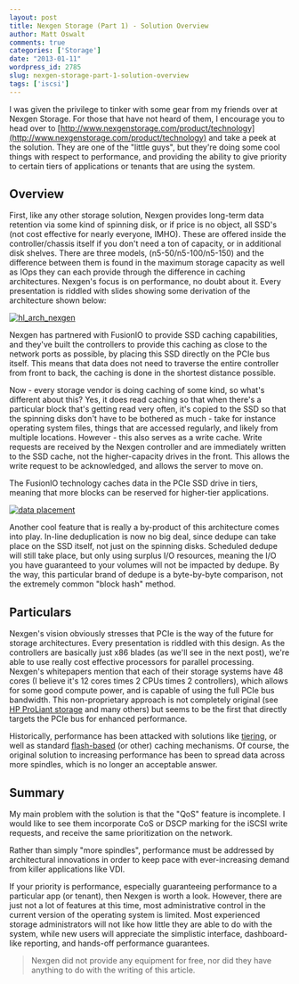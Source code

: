 ```yaml
---
layout: post
title: Nexgen Storage (Part 1) - Solution Overview
author: Matt Oswalt
comments: true
categories: ['Storage']
date: "2013-01-11"
wordpress_id: 2785
slug: nexgen-storage-part-1-solution-overview
tags: ['iscsi']
---
```



I was given the privilege to tinker with some gear from my friends over at Nexgen Storage. For those that have not heard of them, I encourage you to head over to [http://www.nexgenstorage.com/product/technology](http://www.nexgenstorage.com/product/technology) and take a peek at the solution. They are one of the "little guys", but they're doing some cool things with respect to performance, and providing the ability to give priority to certain tiers of applications or tenants that are using the system.

## Overview

First, like any other storage solution, Nexgen provides long-term data retention via some kind of spinning disk, or if price is no object, all SSD's (not cost effective for nearly everyone, IMHO). These are offered inside the controller/chassis itself if you don't need a ton of capacity, or in additional disk shelves. There are three models, (n5-50/n5-100/n5-150) and the difference between them is found in the maximum storage capacity as well as IOps they can each provide through the difference in caching architectures. Nexgen's focus is on performance, no doubt about it. Every presentation is riddled with slides showing some derivation of the architecture shown below:

[![hl_arch_nexgen](assets/2013/01/hl_arch_nexgen.png)](assets/2013/01/hl_arch_nexgen.png)

Nexgen has partnered with FusionIO to provide SSD caching capabilities, and they've built the controllers to provide this caching as close to the network ports as possible, by placing this SSD directly on the PCIe bus itself. This means that data does not need to traverse the entire controller from front to back, the caching is done in the shortest distance possible.

Now - every storage vendor is doing caching of some kind, so what's different about this? Yes, it does read caching so that when there's a particular block that's getting read very often, it's copied to the SSD so that the spinning disks don't have to be bothered as much - take for instance operating system files, things that are accessed regularly, and likely from multiple locations. However - this also serves as a write cache. Write requests are received by the Nexgen controller and are immediately written to the SSD cache, not the higher-capacity drives in the front. This allows the write request to be acknowledged, and allows the server to move on.

The FusionIO technology caches data in the PCIe SSD drive in tiers, meaning that more blocks can be reserved for higher-tier applications.

[![data placement](assets/2013/01/data-placement.png)](assets/2013/01/data-placement.png)

Another cool feature that is really a by-product of this architecture comes into play. In-line deduplication is now no big deal, since dedupe can take place on the SSD itself, not just on the spinning disks. Scheduled dedupe will still take place, but only using surplus I/O resources, meaning the I/O you have guaranteed to your volumes will not be impacted by dedupe. By the way, this particular brand of dedupe is a byte-by-byte comparison, not the extremely common "block hash" method.

## Particulars

Nexgen's vision obviously stresses that PCIe is the way of the future for storage architectures. Every presentation is riddled with this design. As the controllers are basically just x86 blades (as we'll see in the next post), we're able to use really cost effective processors for parallel processing. Nexgen's whitepapers mention that each of their storage systems have 48 cores (I believe it's 12 cores times 2 CPUs times 2 controllers), which allows for some good compute power, and is capable of using the full PCIe bus bandwidth. This non-proprietary approach is not completely original (see [HP ProLiant storage](http://h18004.www1.hp.com/products/servers/platforms/storage.html) and many others) but seems to be the first that directly targets the PCIe bus for enhanced performance.

Historically, performance has been attacked with solutions like [tiering](http://www.compellent.com/Products/Software/Automated-Tiered-Storage.aspx), or well as standard [flash-based](http://www.netapp.com/us/products/storage-systems/flash-cache/) (or other) caching mechanisms. Of course, the original solution to increasing performance has been to spread data across more spindles, which is no longer an acceptable answer.

## Summary

My main problem with the solution is that the "QoS" feature is incomplete. I would like to see them incorporate CoS or DSCP marking for the iSCSI write requests, and receive the same prioritization on the network.

Rather than simply "more spindles", performance must be addressed by architectural innovations in order to keep pace with ever-increasing demand from killer applications like VDI.

If your priority is performance, especially guaranteeing performance to a particular app (or tenant), then Nexgen is worth a look. However, there are just not a lot of features at this time, most administrative control in the current version of the operating system is limited. Most experienced storage administrators will not like how little they are able to do with the system, while new users will appreciate the simplistic interface, dashboard-like reporting, and hands-off performance guarantees.

> Nexgen did not provide any equipment for free, nor did they have anything to do with the writing of this article.